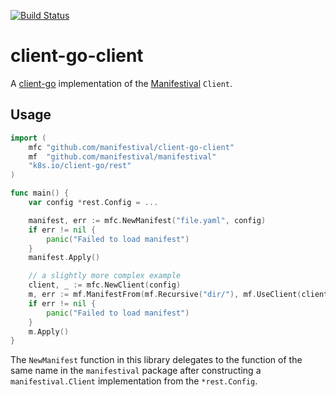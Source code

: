 [![Build Status](https://github.com/manifestival/client-go-client/workflows/Build%20and%20Test/badge.svg)](https://github.com/manifestival/client-go-client/actions)

# client-go-client

A [client-go](https://github.com/kubernetes/client-go) implementation
of the [Manifestival](https://github.com/manifestival/manifestival)
`Client`.

Usage
-----

```go
import (
    mfc "github.com/manifestival/client-go-client"
    mf  "github.com/manifestival/manifestival"
    "k8s.io/client-go/rest"
)

func main() {
    var config *rest.Config = ...

    manifest, err := mfc.NewManifest("file.yaml", config)
    if err != nil {
        panic("Failed to load manifest")
    }
    manifest.Apply()

    // a slightly more complex example
    client, _ := mfc.NewClient(config)
    m, err := mf.ManifestFrom(mf.Recursive("dir/"), mf.UseClient(client))
    if err != nil {
        panic("Failed to load manifest")
    }
    m.Apply()
}
```

The `NewManifest` function in this library delegates to the function
of the same name in the `manifestival` package after constructing a
`manifestival.Client` implementation from the `*rest.Config`.
